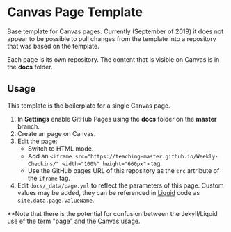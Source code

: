 # Canvas Page Template

Base template for Canvas pages. Currently (September of 2019) it does not appear to be possible to pull changes from the template into a repository that was based on the template.

Each page is its own repository. The content that is visible on Canvas is in the **docs** folder.

## Usage

This template is the boilerplate for a single Canvas page.

1. In **Settings** enable GitHub Pages using the **docs** folder on the **master** branch.
1. Create an page on Canvas.
1. Edit the page:
   - Switch to HTML mode.
   - Add an ```<iframe src="https://teaching-master.github.io/Weekly-Checkins/" width="100%" height="660px">``` tag.
   - Use the GitHub pages URL of this repository as the ```src``` artribute of the ```iframe``` tag.
1. Edit ```docs/_data/page.yml``` to reflect the parameters of this page. Custom values may be added, they can be referenced in [Liquid][] code as ```site.data.page.valueName```.

**Note that there is the potential for confusion between the Jekyll/Liquid use ef the term "page" and the Canvas usage.

[liquid]: <https://shopify.github.io/liquid/>
